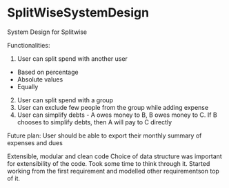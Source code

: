# SplitWiseSystemDesign
System Design for Splitwise

Functionalities:
1. User can split spend with another user
- Based on percentage
- Absolute values
- Equally

2. User can split spend with a group
3. User can exclude few people from the group while adding expense
4. User can simplify debts - A owes money to B, B owes money to C. If B chooses to simplify debts, then A will pay to C directly

Future plan: User should be able to export their monthly summary of expenses and dues

Extensible, modular and clean code
Choice of data structure was important for extensibility of the code. Took some time to think through it.
Started working from the first requirement and modelled other requirementson top of it.
